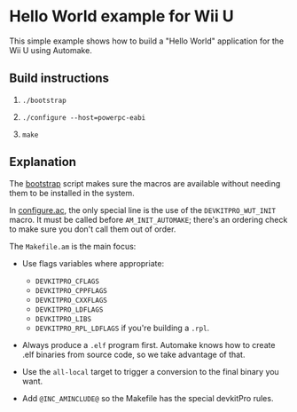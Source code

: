 # Hello World example for Wii U

This simple example shows how to build a "Hello World" application for the Wii U using
Automake.


## Build instructions

1. `./bootstrap`

2. `./configure --host=powerpc-eabi`

3. `make`


## Explanation

The [bootstrap](bootstrap) script makes sure the macros are available without needing them
to be installed in the system.

In [configure.ac](configure.ac), the only special line is the use of the
`DEVKITPRO_WUT_INIT` macro. It must be called before `AM_INIT_AUTOMAKE`; there's an
ordering check to make sure you don't call them out of order.

The `Makefile.am` is the main focus:

  - Use flags variables where appropriate:
      - `DEVKITPRO_CFLAGS`
      - `DEVKITPRO_CPPFLAGS`
      - `DEVKITPRO_CXXFLAGS`
      - `DEVKITPRO_LDFLAGS`
      - `DEVKITPRO_LIBS`
      - `DEVKITPRO_RPL_LDFLAGS` if you're building a `.rpl`.

  - Always produce a `.elf` program first. Automake knows how to create .elf binaries from
    source code, so we take advantage of that.
    
  - Use the `all-local` target to trigger a conversion to the final binary you want.
  
  - Add `@INC_AMINCLUDE@` so the Makefile has the special devkitPro rules.

